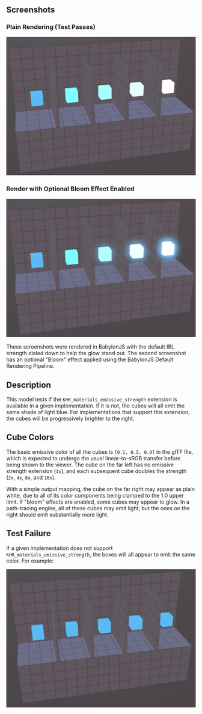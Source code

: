 ## Screenshots

### Plain Rendering (Test Passes)

![plain screenshot](screenshot/screenshot_large_plain.jpg)

### Render with Optional Bloom Effect Enabled

![screenshot with bloom](screenshot/screenshot_large_bloom.jpg)

These screenshots were rendered in BabylonJS with the default IBL strength dialed
down to help the glow stand out.  The second screenshot has an optional "Bloom" effect
applied using the BabylonJS Default Rendering Pipeline.

## Description

This model tests if the `KHR_materials_emissive_strength` extension is available in a
given implementation.  If it is not, the cubes will all emit the same shade of
light blue.  For implementations that support this extension, the cubes will be
progressively brighter to the right.

## Cube Colors

The basic emissive color of all the cubes is `[0.1, 0.5, 0.9]` in the glTF file, which
is expected to undergo the usual linear-to-sRGB transfer before being shown to the viewer.
The cube on the far left has no emissive strength extension (`1x`), and each subsequent
cube doubles the strength (`2x`, `4x`, `8x`, and `16x`).

With a simple output mapping, the cube on the far right may appear as
plain white, due to all of its color components being clamped to the 1.0 upper limit.
If "bloom" effects are enabled, some cubes may appear to glow.  In a path-tracing
engine, all of these cubes may emit light, but the ones on the right should
emit substantially more light.

## Test Failure

If a given implementation does not support `KHR_materials_emissive_strength`, the
boxes will all appear to emit the same color.  For example:

![test fail screenshot](screenshot/test_fail.jpg)